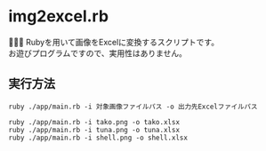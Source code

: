 # img2excel.rb

🦔🦔🦔 Rubyを用いて画像をExcelに変換するスクリプトです。  
お遊びプログラムですので、実用性はありません。  

## 実行方法

```shell
ruby ./app/main.rb -i 対象画像ファイルパス -o 出力先Excelファイルパス
```

```shell
ruby ./app/main.rb -i tako.png -o tako.xlsx
ruby ./app/main.rb -i tuna.png -o tuna.xlsx
ruby ./app/main.rb -i shell.png -o shell.xlsx
```
